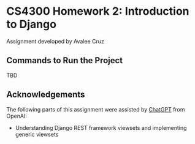 # CS4300 Homework 2: Introduction to Django
Assignment developed by Avalee Cruz

## Commands to Run the Project
TBD

## Acknowledgements
The following parts of this assignment were assisted by [ChatGPT](https://chat.openai.com/) from OpenAI:
* Understanding Django REST framework viewsets and implementing generic viewsets